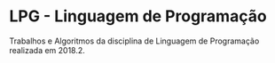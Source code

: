 # LPG - Linguagem de Programação

Trabalhos e Algoritmos da disciplina de Linguagem de Programação realizada em 2018.2.